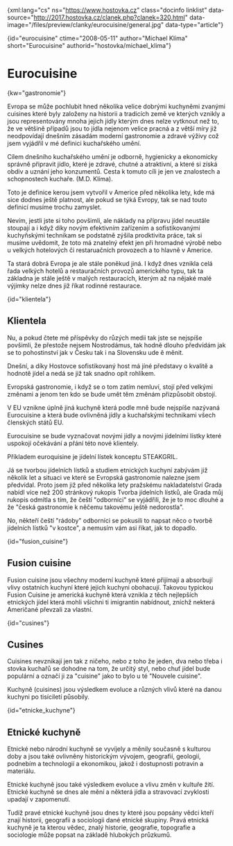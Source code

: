 
{xml:lang="cs" ns="https://www.hostovka.cz" class="docinfo linklist" data-source="http://2017.hostovka.cz/clanek.php?clanek=320.html" data-image="/files/preview/clanky/eurocuisine/general.jpg" data-type="article"}

{id="eurocuisine" ctime="2008-05-11" author="Michael Klíma" short="Eurocuisine" authorid="hostovka/michael_klima"}

# Eurocuisine

<!-- generated attribute kw by user_udpatekw.sh on 2019-03-13, do not edit -->

{kw="gastronomie"}

Evropa se může pochlubit hned několika velice dobrými kuchyněmi zvanými cuisines které byly založeny na historii a tradicích země ve kterých vznikly a jsou representovány mnoha jejich jídly kterým dnes nelze vytknout než to, že ve většině případů jsou to jídla nejenom velice pracná a z větší míry již neodpovídají dnešním zásadám moderní gastronomie a zdravé výživy což jsem vyjádřil v mé definici kuchařského umění.

Cílem dnešního kuchařského umění je odborně, hygienicky a ekonomicky správně připravit jídlo, které je zdravé, chutné a atraktivní, a které si získá obdiv a uznání jeho konzumentů. Cesta k tomuto cíli je jen ve znalostech a schopnostech kuchaře. (M.D. Klíma).

Toto je definice kerou jsem vytvořil v Americe před několika lety, kde má sice dodnes ještě platnost, ale pokud se týká Evropy, tak se nad touto definicí musíme trochu zamyslet.

Nevím, jestli jste si toho povšimli, ale náklady na přípravu jídel neustále stoupají a i když díky novým efektivním zařízením a sofistikovanými kuchyňskými technikam se podstatně zýšila prodktivita práce, tak si musíme uvědomit, že toto má znatelný efekt jen při hromadné výrobě nebo u velkých hotelových či restaruačních provozech a to hlavně v Americe.

Ta stará dobrá Evropa je ale stále poněkud jiná. I když dnes vznikla celá řada velkých hotelů a restauračních provozů amerického typu, tak ta základna je stále ještě v malých restauracích, kterým až na nějaké malé výjimky nelze dnes již říkat rodinné restaurace.

{id="klientela"}

## Klientela

Nu, a pokud čtete mé příspěvky do růzých medii tak jste se nejspíše povšimli, že přestože nejsem Nostrodámus, tak hodně dlouho předvídám jak se to pohostinství jak v Česku tak i na Slovensku ude ě měnit.

Dnešní, a díky Hostovce sofistikovaný host má jíné představy o kvalitě a hodnotě jídel a nedá se již tak snadno opít rohlíkem.

Evropská gastronomie, i když se o tom zatím nemluví, stojí před velkými změnami a jenom ten kdo se bude umět těm změnám přizpůsobit obstojí.

V EU vznikne úplně jiná kuchyně která podle mně bude nejspíše nazývaná Eurocuisine a která bude ovlivněná jídly a kuchařskými technikami všech členských států EU.

Eurocuisine se bude vyznačovat novými jídly a novými jídelními lístky které uspokojí očekávání a přání této nové klientely.

Příkladem euroquisine je jídelní lístek konceptu STEAKGRIL.

Já se tvorbou jídelních lístků a studiem etnických kuchyní zabývám již několik let a situaci ve které se Evropská gastronomie nalezne jsem předvídal. Proto jsem již před několika lety pražskému nakladatelství Grada nabídl více než 200 stránkový rukopis Tvorba jídelních lístků, ale Grada můj rukopis odmítla s tím, že čeští "odborníci" se vyjádřili, že je to moc dlouhé a že "česká gastronomie k něčemu takovému ještě nedorostla".

No, někteří čeští "rádoby" odborníci se pokusili to napsat něco o tvorbě jídelních lístků "v kostce", a nemusím vám asi říkat, jak to dopadlo.

{id="fusion_cuisine"}

## Fusion cuisine

Fusion cuisine jsou všechny moderní kuchyně které přijímají a absorbují vlivy ostatních kuchyní které jejich kuchyni obohacují. Takovou typickou Fusion Cuisine je americká kuchyně která vznikla z těch nejlepších etnických jídel která mohli všichni ti imigrantin nabídnout, zníchž nekterá Američané převzali za vlastní.

{id="cusines"}

## Cusines

Cuisines nevznikají jen tak z ničeho, nebo z toho že jeden, dva nebo třeba i stovka kuchařů se dohodne na tom, že určitý styl, nebo chuť jídel bude populární a označí ji za "cuisine" jako to bylo u té "Nouvele cuisine".

Kuchyně (cuisines) jsou výsledkem evoluce a různých vlivů které na danou kuchyni po tisíciletí působily.

{id="etnicke_kuchyne"}

## Etnické kuchyně

Etnické nebo národní kuchyně se vyvíjely a měnily současně s kulturou doby a jsou také ovlivněny historickým vývojem, geografií, geologií, podnebím a technologií a ekonomikou, jakož i dostupnosti potravin a materiálu.

Etnické kuchyně jsou také výsledkem evoluce a vlivu změn v kultuře žití. Etnické kuchyně se dnes ale mění a některá jídla a stravovací zvyklosti upadají v zapomenutí.

Tudíž pravé etnické kuchyně jsou dnes ty které jsou popsány vědci kteří znají historii, geografii a sociologii dané etnické skupiny. Pravá etnická kuchyně je ta kterou vědec, znalý historie, geografie, topografie a sociologie může popsat na základě hlubokých průzkumů.

